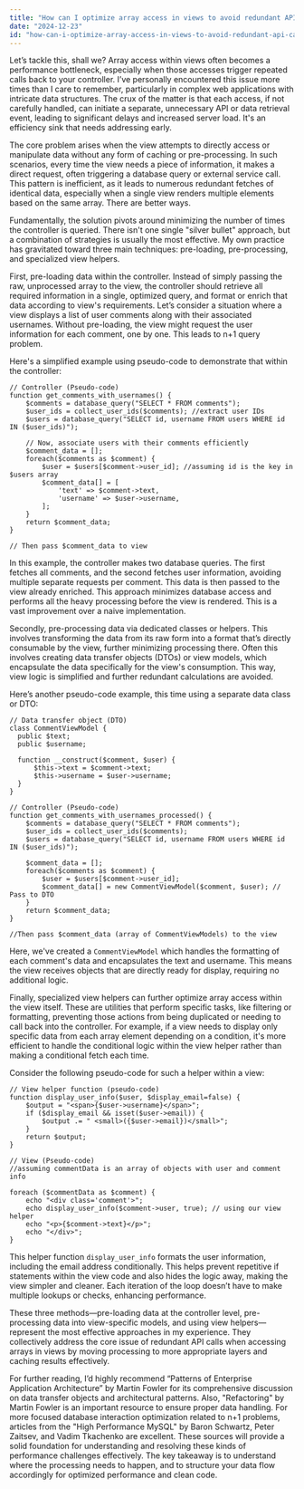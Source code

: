 ```yaml
---
title: "How can I optimize array access in views to avoid redundant API calls in my controller?"
date: "2024-12-23"
id: "how-can-i-optimize-array-access-in-views-to-avoid-redundant-api-calls-in-my-controller"
---
```


Let’s tackle this, shall we? Array access within views often becomes a performance bottleneck, especially when those accesses trigger repeated calls back to your controller. I’ve personally encountered this issue more times than I care to remember, particularly in complex web applications with intricate data structures. The crux of the matter is that each access, if not carefully handled, can initiate a separate, unnecessary API or data retrieval event, leading to significant delays and increased server load. It's an efficiency sink that needs addressing early.

The core problem arises when the view attempts to directly access or manipulate data without any form of caching or pre-processing. In such scenarios, every time the view needs a piece of information, it makes a direct request, often triggering a database query or external service call. This pattern is inefficient, as it leads to numerous redundant fetches of identical data, especially when a single view renders multiple elements based on the same array. There are better ways.

Fundamentally, the solution pivots around minimizing the number of times the controller is queried. There isn't one single "silver bullet" approach, but a combination of strategies is usually the most effective. My own practice has gravitated toward three main techniques: pre-loading, pre-processing, and specialized view helpers.

First, pre-loading data within the controller. Instead of simply passing the raw, unprocessed array to the view, the controller should retrieve all required information in a single, optimized query, and format or enrich that data according to view's requirements. Let’s consider a situation where a view displays a list of user comments along with their associated usernames. Without pre-loading, the view might request the user information for each comment, one by one. This leads to n+1 query problem.

Here's a simplified example using pseudo-code to demonstrate that within the controller:

```pseudo-code
// Controller (Pseudo-code)
function get_comments_with_usernames() {
    $comments = database_query("SELECT * FROM comments");
    $user_ids = collect_user_ids($comments); //extract user IDs
    $users = database_query("SELECT id, username FROM users WHERE id IN ($user_ids)");

    // Now, associate users with their comments efficiently
    $comment_data = [];
    foreach($comments as $comment) {
        $user = $users[$comment->user_id]; //assuming id is the key in $users array
        $comment_data[] = [
            'text' => $comment->text,
            'username' => $user->username,
        ];
    }
    return $comment_data;
}

// Then pass $comment_data to view
```

In this example, the controller makes two database queries. The first fetches all comments, and the second fetches user information, avoiding multiple separate requests per comment. This data is then passed to the view already enriched. This approach minimizes database access and performs all the heavy processing before the view is rendered. This is a vast improvement over a naive implementation.

Secondly, pre-processing data via dedicated classes or helpers. This involves transforming the data from its raw form into a format that’s directly consumable by the view, further minimizing processing there. Often this involves creating data transfer objects (DTOs) or view models, which encapsulate the data specifically for the view's consumption. This way, view logic is simplified and further redundant calculations are avoided.

Here’s another pseudo-code example, this time using a separate data class or DTO:

```pseudo-code
// Data transfer object (DTO)
class CommentViewModel {
  public $text;
  public $username;

  function __construct($comment, $user) {
      $this->text = $comment->text;
      $this->username = $user->username;
  }
}

// Controller (Pseudo-code)
function get_comments_with_usernames_processed() {
    $comments = database_query("SELECT * FROM comments");
    $user_ids = collect_user_ids($comments);
    $users = database_query("SELECT id, username FROM users WHERE id IN ($user_ids)");

    $comment_data = [];
    foreach($comments as $comment) {
        $user = $users[$comment->user_id];
        $comment_data[] = new CommentViewModel($comment, $user); // Pass to DTO
    }
    return $comment_data;
}

//Then pass $comment_data (array of CommentViewModels) to the view
```

Here, we've created a `CommentViewModel` which handles the formatting of each comment's data and encapsulates the text and username. This means the view receives objects that are directly ready for display, requiring no additional logic.

Finally, specialized view helpers can further optimize array access within the view itself. These are utilities that perform specific tasks, like filtering or formatting, preventing those actions from being duplicated or needing to call back into the controller. For example, if a view needs to display only specific data from each array element depending on a condition, it's more efficient to handle the conditional logic within the view helper rather than making a conditional fetch each time.

Consider the following pseudo-code for such a helper within a view:

```pseudo-code
// View helper function (pseudo-code)
function display_user_info($user, $display_email=false) {
    $output = "<span>{$user->username}</span>";
    if ($display_email && isset($user->email)) {
        $output .= " <small>({$user->email})</small>";
    }
    return $output;
}

// View (Pseudo-code)
//assuming commentData is an array of objects with user and comment info

foreach ($commentData as $comment) {
    echo "<div class='comment'>";
    echo display_user_info($comment->user, true); // using our view helper
    echo "<p>{$comment->text}</p>";
    echo "</div>";
}
```

This helper function `display_user_info` formats the user information, including the email address conditionally. This helps prevent repetitive if statements within the view code and also hides the logic away, making the view simpler and cleaner. Each iteration of the loop doesn’t have to make multiple lookups or checks, enhancing performance.

These three methods—pre-loading data at the controller level, pre-processing data into view-specific models, and using view helpers—represent the most effective approaches in my experience. They collectively address the core issue of redundant API calls when accessing arrays in views by moving processing to more appropriate layers and caching results effectively.

For further reading, I’d highly recommend “Patterns of Enterprise Application Architecture” by Martin Fowler for its comprehensive discussion on data transfer objects and architectural patterns. Also, "Refactoring" by Martin Fowler is an important resource to ensure proper data handling. For more focused database interaction optimization related to n+1 problems, articles from the "High Performance MySQL" by Baron Schwartz, Peter Zaitsev, and Vadim Tkachenko are excellent. These sources will provide a solid foundation for understanding and resolving these kinds of performance challenges effectively. The key takeaway is to understand where the processing needs to happen, and to structure your data flow accordingly for optimized performance and clean code.
